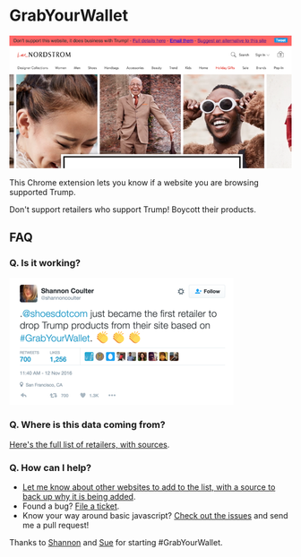 # GrabYourWallet

![](https://raw.githubusercontent.com/egonSchiele/GrabYourWallet/master/screenshot.png)

This Chrome extension lets you know if a website you are browsing supported Trump.

Don't support retailers who support Trump! Boycott their products.

## FAQ

### Q. Is it working?

![](https://raw.githubusercontent.com/egonSchiele/GrabYourWallet/master/tweet.png)

### Q. Where is this data coming from?

[Here's the full list of retailers, with sources](https://docs.google.com/spreadsheets/d/1vu0Y0HvadMgG_LN7dF8W7M66oPCcx_nmSARQWirV7iY/htmlview?usp=drivesdk&sle=true#).

### Q. How can I help?

- [Let me know about other websites to add to the list, with a source to back up why it is being added](https://github.com/egonSchiele/GrabYourWallet/issues).
- Found a bug? [File a ticket](https://github.com/egonSchiele/GrabYourWallet/issues).
- Know your way around basic javascript? [Check out the issues](https://github.com/egonSchiele/GrabYourWallet/issues) and send me a pull request!

Thanks to [Shannon](https://twitter.com/shannoncoulter) and [Sue](https://twitter.com/pgpug) for starting #GrabYourWallet.
